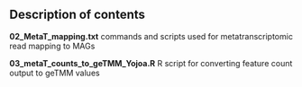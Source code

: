 ## Description of contents 

**02_MetaT_mapping.txt** commands and scripts used for metatranscriptomic read mapping to MAGs 

**03_metaT_counts_to_geTMM_Yojoa.R** R script for converting feature count output to geTMM values

